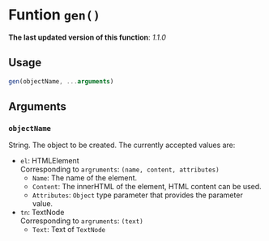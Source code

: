 # Funtion `gen()`
**The last updated version of this function**: *1.1.0*
## Usage
```javascript
gen(objectName, ...arguments)
```
## Arguments
### `objectName`
String. The object to be created. The currently accepted values are:
- `el`: HTMLElement  
  Corresponding to `argruments`: `(name, content, attributes)`
  * `Name`: The name of the element.
  * `Content`: The innerHTML of the element, HTML content can be used.
  * `Attributes`: `Object` type parameter that provides the parameter value.
- `tn`: TextNode  
  Corresponding to `argruments`: `(text)`
  * `Text`: Text of `TextNode`
